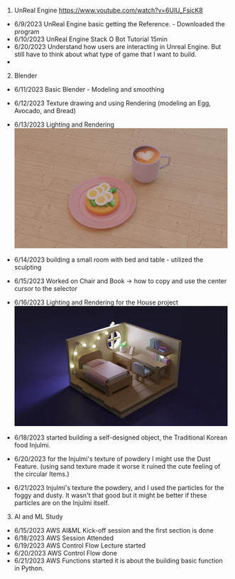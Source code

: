 1. UnReal Engine  https://www.youtube.com/watch?v=6UlU_FsicK8 
  - 6/9/2023 UnReal Engine basic getting the Reference. - Downloaded the program
  - 6/10/2023 UnReal Engine Stack O Bot Tutorial 15min
  - 6/20/2023 Understand how users are interacting in Unreal Engine. But still have to think about what type of game that I want to build.
  - 
2. Blender 
 - 6/11/2023 Basic Blender - Modeling and smoothing 
 - 6/12/2023 Texture drawing and using Rendering (modeling an Egg, Avocado, and Bread)
 - 6/13/2023 Lighting and Rendering 
 ![Alt text](Creation/brackfast%20.png)
 
 - 6/14/2023 building a small room with bed and table - utilized the sculpting 
 - 6/15/2023 Worked on Chair and Book -> how to copy and use the center cursor to the selector
 - 6/16/2023 Lighting and Rendering for the House project 
![Alt text](Creation/House.png)

 - 6/18/2023 started building a self-designed object, the Traditional Korean food Injulmi.
 - 6/20/2023 for the Injulmi's texture of powdery I might use the Dust Feature. (using sand texture made it worse it ruined the cute feeling of the circular Items.)
 - 6/21/2023 Injulmi's texture the powdery, and I used the particles for the foggy and dusty. It wasn't that good but it might be better if these particles are on the Injulmi itself. 

3. AI and ML Study 
 - 6/15/2023 AWS AI&ML Kick-off session and the first section is done
 - 6/18/2023 AWS Session Attended
 - 6/19/2023 AWS Control Flow Lecture started
 - 6/20/2023 AWS Control Flow done
 - 6/21/2023 AWS Functions started it is about the building basic function in Python. 
